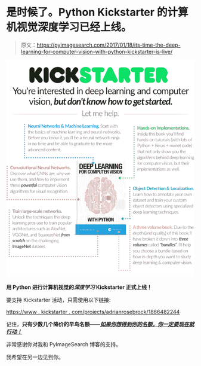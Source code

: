 # 是时候了。Python Kickstarter 的计算机视觉深度学习已经上线。

> 原文：<https://pyimagesearch.com/2017/01/18/its-time-the-deep-learning-for-computer-vision-with-python-kickstarter-is-live/>

[![dl_ks_header_ks](img/6c4465089fdfb24512f29ef615a08e4b.png)](https://www.kickstarter.com/projects/adrianrosebrock/1866482244)

**用 Python 进行计算机视觉的*深度学习* Kickstarter 正式上线！**

要支持 Kickstarter 活动，只需使用以下链接:

[https://www . kickstarter . com/projects/adrianrosebrock/1866482244](https://www.kickstarter.com/projects/adrianrosebrock/1866482244)

记住，**只有少数几个降价的早鸟名额**——[***如果你想得到你的名额，你一定要现在就行动！***](https://www.kickstarter.com/projects/adrianrosebrock/1866482244)

非常感谢你对我和 PyImageSearch 博客的支持。

我希望在另一边见到你。